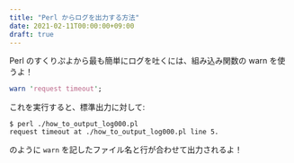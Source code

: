 ```yaml
---
title: "Perl からログを出力する方法"
date: 2021-02-11T00:00:00+09:00
draft: true
---
```


Perl のすくりぷよから最も簡単にログを吐くには、組み込み関数の warn を使うよ！

``` perl
warn 'request timeout';
```

これを実行すると、標準出力に対して:

    $ perl ./how_to_output_log000.pl
    request timeout at ./how_to_output_log000.pl line 5.

のように `warn` を記したファイル名と行が合わせて出力されるよ！